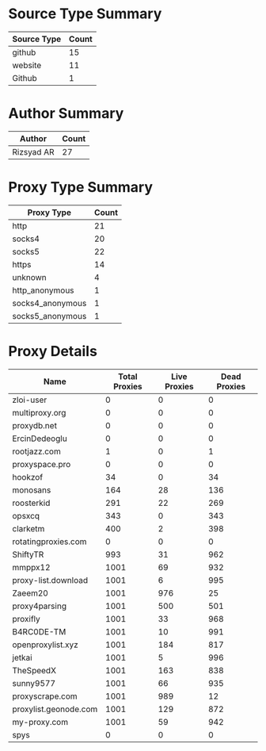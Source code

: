 # Source Type Summary

| Source Type | Count |
|-------------|-------|
| github | 15 |
| website | 11 |
| Github | 1 |


# Author Summary

| Author | Count |
|--------|-------|
| Rizsyad AR | 27 |


# Proxy Type Summary

| Proxy Type | Count |
|------------|-------|
| http | 21 |
| socks4 | 20 |
| socks5 | 22 |
| https | 14 |
| unknown | 4 |
| http_anonymous | 1 |
| socks4_anonymous | 1 |
| socks5_anonymous | 1 |


# Proxy Details

| Name | Total Proxies | Live Proxies | Dead Proxies |
|------|---------------|--------------|---------------|
| zloi-user | 0 | 0 | 0 |
| multiproxy.org | 0 | 0 | 0 |
| proxydb.net | 0 | 0 | 0 |
| ErcinDedeoglu | 0 | 0 | 0 |
| rootjazz.com | 1 | 0 | 1 |
| proxyspace.pro | 0 | 0 | 0 |
| hookzof | 34 | 0 | 34 |
| monosans | 164 | 28 | 136 |
| roosterkid | 291 | 22 | 269 |
| opsxcq | 343 | 0 | 343 |
| clarketm | 400 | 2 | 398 |
| rotatingproxies.com | 0 | 0 | 0 |
| ShiftyTR | 993 | 31 | 962 |
| mmppx12 | 1001 | 69 | 932 |
| proxy-list.download | 1001 | 6 | 995 |
| Zaeem20 | 1001 | 976 | 25 |
| proxy4parsing | 1001 | 500 | 501 |
| proxifly | 1001 | 33 | 968 |
| B4RC0DE-TM | 1001 | 10 | 991 |
| openproxylist.xyz | 1001 | 184 | 817 |
| jetkai | 1001 | 5 | 996 |
| TheSpeedX | 1001 | 163 | 838 |
| sunny9577 | 1001 | 66 | 935 |
| proxyscrape.com | 1001 | 989 | 12 |
| proxylist.geonode.com | 1001 | 129 | 872 |
| my-proxy.com | 1001 | 59 | 942 |
| spys | 0 | 0 | 0 |
